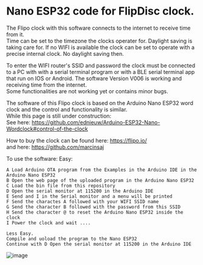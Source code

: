 # Nano ESP32 code for FlipDisc clock.

The Flipo clock with this software connects to the internet to receive time from it. <br>
Time can be set to the timezone the clocks operater for. Daylight saving is taking care for.
If no WIFI is available the clock can be set to operate with a precise internal clock. No daylight saving then.

To enter the WIFI router's SSID and password the clock must be connected to a PC with with a serial terminal program or with a BLE serial terminal app that run on IOS or Android.
The software Version V006 is working and receiving time from the internet.<br>
Some functionalities are not working yet or contains minor bugs. 

The software of this Flipo clock is based on the Arduino Nano ESP32 word clock and the control and functionality is similar.<br>
While this page is still under construction:<br>
See here: https://github.com/ednieuw/Arduino-ESP32-Nano-Wordclock#control-of-the-clock

How to buy the clock can be found here: https://flipo.io/ <br>
and here: https://github.com/marcinsaj

To use the software:
Easy:
```
A Load Arduino OTA program from the Examples in the Arduino IDE in the Arduino Nano ESP32
B Open the web page of the uploaded program in the Arduino Nano ESP32
C Load the bin file from this repository
D Open the serial monitor at 115200 in the Arduino IDE
E Send and I in the Serial monitor and a menu will be printed
F Send the charactes A followed with your WIFI SSID name
G Send the character B followed with the password from this SSID
H Send the character @ to reset the Arduino Nano ESP32 inside the clock
I Power the clock and wait ....

Less Easy.
Compile and uoload the program to the Nano ESP32 
Continue with D Open the serial monitor at 115200 in the Arduino IDE
```

![image](https://github.com/user-attachments/assets/f076506d-4b0f-4e24-8999-a8cfd5927b91)

